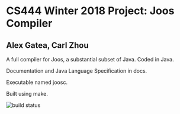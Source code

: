 # CS444 Winter 2018 Project: Joos Compiler
## Alex Gatea, Carl Zhou

A full compiler for Joos, a substantial subset of Java. Coded in Java.

Documentation and Java Language Specification in docs.

Executable named joosc.

Built using make.

![build status][1]

[1]: https://travis-ci.com/carlzoo/compiler.svg?token=BVdbVEsUEY6rdb6xbb5N&branch=master

